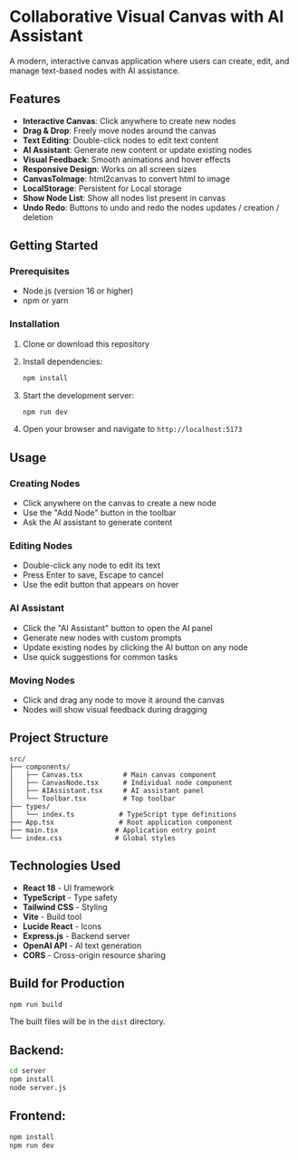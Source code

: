 # Collaborative Visual Canvas with AI Assistant

A modern, interactive canvas application where users can create, edit, and manage text-based nodes with AI assistance.

## Features

- **Interactive Canvas**: Click anywhere to create new nodes
- **Drag & Drop**: Freely move nodes around the canvas
- **Text Editing**: Double-click nodes to edit text content
- **AI Assistant**: Generate new content or update existing nodes
- **Visual Feedback**: Smooth animations and hover effects
- **Responsive Design**: Works on all screen sizes
- **CanvasToImage**: html2canvas to convert html to image
- **LocalStorage**: Persistent for Local storage
- **Show Node List**: Show all nodes list present in canvas
- **Undo Redo**: Buttons to undo and redo the nodes updates / creation / deletion

## Getting Started

### Prerequisites

- Node.js (version 16 or higher)
- npm or yarn

### Installation

1. Clone or download this repository
2. Install dependencies:

   ```bash
   npm install
   ```

3. Start the development server:

   ```bash
   npm run dev
   ```

4. Open your browser and navigate to `http://localhost:5173`

## Usage

### Creating Nodes

- Click anywhere on the canvas to create a new node
- Use the "Add Node" button in the toolbar
- Ask the AI assistant to generate content

### Editing Nodes

- Double-click any node to edit its text
- Press Enter to save, Escape to cancel
- Use the edit button that appears on hover

### AI Assistant

- Click the "AI Assistant" button to open the AI panel
- Generate new nodes with custom prompts
- Update existing nodes by clicking the AI button on any node
- Use quick suggestions for common tasks

### Moving Nodes

- Click and drag any node to move it around the canvas
- Nodes will show visual feedback during dragging

## Project Structure

```
src/
├── components/
│   ├── Canvas.tsx          # Main canvas component
│   ├── CanvasNode.tsx      # Individual node component
│   ├── AIAssistant.tsx     # AI assistant panel
│   └── Toolbar.tsx         # Top toolbar
├── types/
│   └── index.ts           # TypeScript type definitions
├── App.tsx                # Root application component
├── main.tsx              # Application entry point
└── index.css             # Global styles
```

## Technologies Used

- **React 18** - UI framework
- **TypeScript** - Type safety
- **Tailwind CSS** - Styling
- **Vite** - Build tool
- **Lucide React** - Icons
- **Express.js** - Backend server
- **OpenAI API** - AI text generation
- **CORS** - Cross-origin resource sharing

## Build for Production

```bash
npm run build
```

The built files will be in the `dist` directory.

## Backend:

```bash
cd server
npm install
node server.js
```

## Frontend:

```bash
npm install
npm run dev
```
